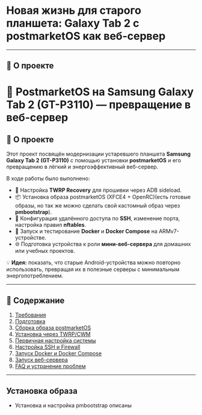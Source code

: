 # Новая жизнь для старого планшета: Galaxy Tab 2 с postmarketOS как веб-сервер

---

## 🚀 О проекте

# 📱 PostmarketOS на Samsung Galaxy Tab 2 (GT-P3110) — превращение в веб-сервер

## 📖 О проекте
Этот проект посвящён модернизации устаревшего планшета **Samsung Galaxy Tab 2 (GT-P3110)** с помощью установки **postmarketOS** и его превращению в лёгкий и энергоэффективный веб-сервер.

В ходе работы было выполнено:
- 🔧 Настройка **TWRP Recovery** для прошивки через ADB sideload.
- 📦 Установка образа postmarketOS (XFCE4 + OpenRC)(есть готовые образы, но так же можно сделать свой кастомный образ через **pmbootstrap**).
- 🔐 Конфигурация удалённого доступа по **SSH**, изменение порта, настройка правил **nftables**.
- 🐳 Запуск и тестирование **Docker** и **Docker Compose** на ARMv7-устройстве.
- 🌐 Подготовка устройства к роли **мини-веб-сервера** для домашних или учебных проектов.

💡 **Идея:** показать, что старые Android-устройства можно повторно использовать, превращая их в полезные серверы с минимальным энергопотреблением.

---

## 📂 Содержание
1. [Требования](#-требования)
2. [Подготовка](#-подготовка)
3. [Сборка образа postmarketOS](#-сборка-образа-postmarketos)
4. [Установка через TWRP/CWM](#-установка-через-twrpcwm)
5. [Первичная настройка системы](#-первичная-настройка-системы)
6. [Настройка SSH и Firewall](#-настройка-ssh-и-firewall)
7. [Запуск Docker и Docker Compose](#-запуск-docker-и-docker-compose)
8. [Запуск веб-сервера](#-запуск-веб-сервера)
9. [FAQ и устранение проблем](#-faq-и-устранение-проблем)

---

## Установка образа 

- Установка и настройка pmbootstrap описаны   
